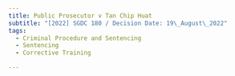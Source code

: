 ```yaml
---
title: Public Prosecutor v Tan Chip Huat
subtitle: "[2022] SGDC 180 / Decision Date: 19\_August\_2022"
tags:
  - Criminal Procedure and Sentencing
  - Sentencing
  - Corrective Training

---
```

